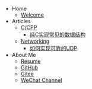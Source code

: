 <!-- 侧边栏 docs/_sidebar.md -->

- Home
  - [Welcome](README.md)
- Articles
  - [C/CPP](/articles/ccpp/)
    - [纯C实现常见的数据结构](/articles/ccpp/basic_data_struct.md)
  - [Networking](/articles/networking/)
    - [如何实现可靠的UDP](/articles/networking/stable_udp.md)
- About Me
  - [Resume](/resume/Johnny_Resume_eng.md)
  - [GitHub](https://github.com/jpixy)
  - [Gitee](https://gitee.com/jpixy)
  - [WeChat Channel](/wechat_official_account.md)

<!-- 以下略 -->
